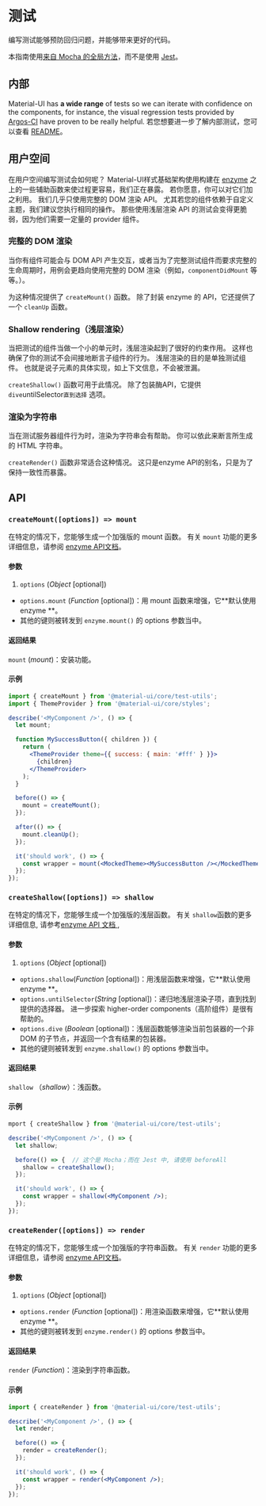 # 测试

<p class="description">编写测试能够预防回归问题，并能够带来更好的代码。</p>

本指南使用[来自 Mocha 的全局方法](https://mochajs.org/api/global.html)，而不是使用 [Jest](https://jestjs.io/docs/en/api)。

## 内部

Material-UI has **a wide range** of tests so we can iterate with confidence on the components, for instance, the visual regression tests provided by [Argos-CI](https://www.argos-ci.com/mui-org/material-ui) have proven to be really helpful. 若您想要进一步了解内部测试，您可以查看 [README](https://github.com/mui-org/material-ui/blob/master/test/README.md)。

## 用户空间

在用户空间编写测试会如何呢？ Material-UI样式基础架构使用构建在 [enzyme](https://github.com/airbnb/enzyme) 之上的一些辅助函数来使过程更容易，我们正在暴露。 若你愿意，你可以对它们加之利用。 我们几乎只使用完整的 DOM 渲染 API。 尤其若您的组件依赖于自定义主题，我们建议您执行相同的操作。 那些使用浅层渲染 API 的测试会变得更脆弱，因为他们需要一定量的 provider 组件。

### 完整的 DOM 渲染

当你有组件可能会与 DOM API 产生交互，或者当为了完整测试组件而要求完整的生命周期时，用例会更趋向使用完整的 DOM 渲染（例如，`componentDidMount` 等等。）。

为这种情况提供了 `createMount()` 函数。 除了封装 enzyme 的 API，它还提供了一个 `cleanUp` 函数。

### Shallow rendering（浅层渲染）

当把测试的组件当做一个小的单元时，浅层渲染起到了很好的约束作用。 这样也确保了你的测试不会间接地断言子组件的行为。 浅层渲染的目的是单独测试组件。 也就是说子元素的具体实现，如上下文信息，不会被泄漏。

`createShallow()` 函数可用于此情况。 除了包装酶API，它提供 `dive`untilSelector`直到选择` 选项。

### 渲染为字符串

当在测试服务器组件行为时，渲染为字符串会有帮助。 你可以依此来断言所生成的 HTML 字符串。

`createRender()` 函数非常适合这种情况。 这只是enzyme API的别名，只是为了保持一致性而暴露。

## API

### `createMount([options]) => mount`

在特定的情况下，您能够生成一个加强版的 mount 函数。 有关 `mount` 功能的更多详细信息，请参阅 [enzyme API文档](https://airbnb.io/enzyme/docs/api/mount.html)。

#### 参数

1. `options` (*Object* [optional]) 
  - `options.mount` (*Function* [optional])：用 mount 函数来增强，它**默认使用 enzyme **。
  - 其他的键则被转发到 `enzyme.mount()` 的 options 参数当中。

#### 返回结果

`mount` (*mount*)：安装功能。

#### 示例

```jsx
import { createMount } from '@material-ui/core/test-utils';
import { ThemeProvider } from '@material-ui/core/styles';

describe('<MyComponent />', () => {
  let mount;

  function MySuccessButton({ children }) {
    return (
      <ThemeProvider theme={{ success: { main: '#fff' } }}>
        {children}
      </ThemeProvider>
    );
  }

  before(() => {
    mount = createMount();
  });

  after(() => {
    mount.cleanUp();
  });

  it('should work', () => {
    const wrapper = mount(<MockedTheme><MySuccessButton /></MockedTheme>);
  });
});
```

### `createShallow([options]) => shallow`

在特定的情况下，您能够生成一个加强版的浅层函数。 有关 `shallow`函数的更多详细信息, 请参考[enzyme API 文档 ](https://airbnb.io/enzyme/docs/api/shallow.html),

#### 参数

1. `options` (*Object* [optional]) 
  - `options.shallow`(*Function* [optional])：用浅层函数来增强，它**默认使用 enzyme **。
  - `options.untilSelector`(*String* [optional])：递归地浅层渲染子项，直到找到提供的选择器。 进一步探索 higher-order components（高阶组件）是很有帮助的。
  - `options.dive` (*Boolean* [optional])：浅层函数能够渲染当前包装器的一个非 DOM 的子节点，并返回一个含有结果的包装器。
  - 其他的键则被转发到 `enzyme.shallow()` 的 options 参数当中。

#### 返回结果

`shallow` （*shallow*）：浅函数。

#### 示例

```jsx
mport { createShallow } from '@material-ui/core/test-utils';

describe('<MyComponent />', () => {
  let shallow;

  before(() => {  // 这个是 Mocha；而在 Jest 中, 请使用 beforeAll
    shallow = createShallow();
  });

  it('should work', () => {
    const wrapper = shallow(<MyComponent />);
  });
});
```

### `createRender([options]) => render`

在特定的情况下，您能够生成一个加强版的字符串函数。 有关 `render` 功能的更多详细信息，请参阅 [enzyme API文档](https://airbnb.io/enzyme/docs/api/render.html)。

#### 参数

1. `options` (*Object* [optional]) 
  - `options.render` (*Function* [optional])：用渲染函数来增强，它**默认使用 enzyme **。
  - 其他的键则被转发到 `enzyme.render()` 的 options 参数当中。

#### 返回结果

`render` (*Function*)：渲染到字符串函数。

#### 示例

```jsx
import { createRender } from '@material-ui/core/test-utils';

describe('<MyComponent />', () => {
  let render;

  before(() => {
    render = createRender();
  });

  it('should work', () => {
    const wrapper = render(<MyComponent />);
  });
});
```